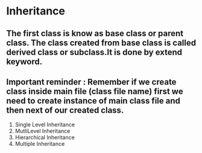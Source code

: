 # Inheritance
##  The first class is know as base class or parent class. The class created from base class is called derived class or subclass.It is done by extend keyword.
## Important reminder :  Remember if we create class inside main file (class file name) first we need to create instance of main class file and then next of our created class.

1) Single Level Inheritance
2) MutliLevel Inheritance 
3) Hierarchical Inheritance
4) Multiple Inheritance
